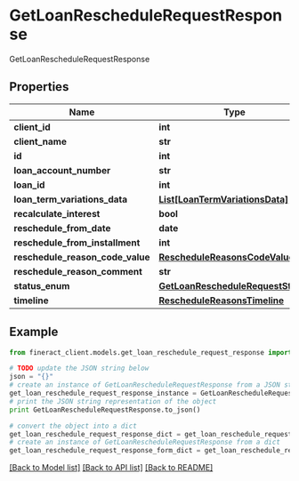 # GetLoanRescheduleRequestResponse

GetLoanRescheduleRequestResponse

## Properties

Name | Type | Description | Notes
------------ | ------------- | ------------- | -------------
**client_id** | **int** |  | [optional] 
**client_name** | **str** |  | [optional] 
**id** | **int** |  | [optional] 
**loan_account_number** | **str** |  | [optional] 
**loan_id** | **int** |  | [optional] 
**loan_term_variations_data** | [**List[LoanTermVariationsData]**](LoanTermVariationsData.md) |  | [optional] 
**recalculate_interest** | **bool** |  | [optional] 
**reschedule_from_date** | **date** |  | [optional] 
**reschedule_from_installment** | **int** |  | [optional] 
**reschedule_reason_code_value** | [**RescheduleReasonsCodeValue**](RescheduleReasonsCodeValue.md) |  | [optional] 
**reschedule_reason_comment** | **str** |  | [optional] 
**status_enum** | [**GetLoanRescheduleRequestStatus**](GetLoanRescheduleRequestStatus.md) |  | [optional] 
**timeline** | [**RescheduleReasonsTimeline**](RescheduleReasonsTimeline.md) |  | [optional] 

## Example

```python
from fineract_client.models.get_loan_reschedule_request_response import GetLoanRescheduleRequestResponse

# TODO update the JSON string below
json = "{}"
# create an instance of GetLoanRescheduleRequestResponse from a JSON string
get_loan_reschedule_request_response_instance = GetLoanRescheduleRequestResponse.from_json(json)
# print the JSON string representation of the object
print GetLoanRescheduleRequestResponse.to_json()

# convert the object into a dict
get_loan_reschedule_request_response_dict = get_loan_reschedule_request_response_instance.to_dict()
# create an instance of GetLoanRescheduleRequestResponse from a dict
get_loan_reschedule_request_response_form_dict = get_loan_reschedule_request_response.from_dict(get_loan_reschedule_request_response_dict)
```
[[Back to Model list]](../README.md#documentation-for-models) [[Back to API list]](../README.md#documentation-for-api-endpoints) [[Back to README]](../README.md)


